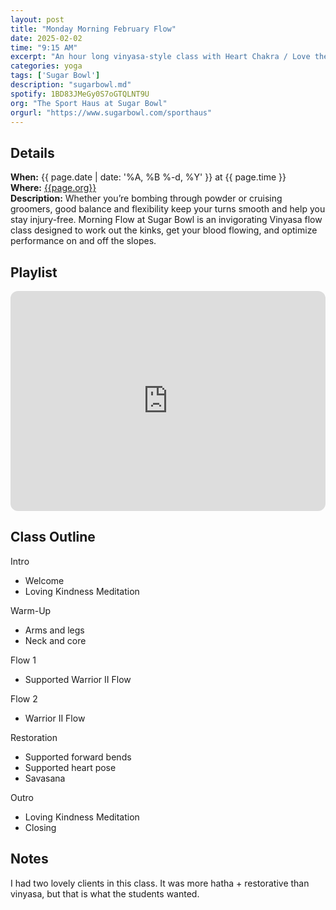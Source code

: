 ```yaml
---
layout: post
title: "Monday Morning February Flow"
date: 2025-02-02
time: "9:15 AM" 
excerpt: "An hour long vinyasa-style class with Heart Chakra / Love theme."
categories: yoga
tags: ['Sugar Bowl']
description: "sugarbowl.md" 
spotify: 1BD83JMeGy0S7oGTQLNT9U
org: "The Sport Haus at Sugar Bowl"
orgurl: "https://www.sugarbowl.com/sporthaus"
---
```


## Details

**When:** {{ page.date | date: '%A, %B %-d, %Y' }} at {{ page.time }}   
**Where:** [{{page.org}}]({{page.orgurl}})  
**Description:** Whether you’re bombing through powder or cruising groomers, good balance and flexibility keep your turns smooth and help you stay injury-free. Morning Flow at Sugar Bowl is an invigorating Vinyasa flow class designed to work out the kinks, get your blood flowing, and optimize performance on and off the slopes.

## Playlist

<iframe style="border-radius:12px" src="https://open.spotify.com/embed/playlist/{{ page.spotify }}?utm_source=generator" width="100%" height="352" frameBorder="0" allowfullscreen="" allow="autoplay; clipboard-write; encrypted-media; fullscreen; picture-in-picture" loading="lazy"></iframe>  


## Class Outline

Intro

* Welcome
* Loving Kindness Meditation

Warm-Up

* Arms and legs
* Neck and core 

Flow 1

* Supported Warrior II Flow

Flow 2

* Warrior II Flow

Restoration

* Supported forward bends
* Supported heart pose
* Savasana

Outro

* Loving Kindness Meditation
* Closing

## Notes

I had two lovely clients in this class. It was more hatha + restorative than vinyasa, but that is what the students wanted. 